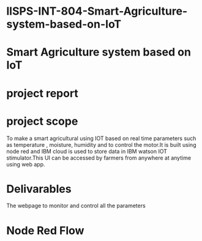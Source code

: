 # llSPS-INT-804-Smart-Agriculture-system-based-on-IoT
# Smart Agriculture system based on IoT
# project report
# project scope 
   To make a smart agricultural using IOT based on real time parameters such as temperature , moisture, humidity and to control the motor.It is built using node red and IBM cloud is used to store data in IBM  watson IOT stimulator.This UI can be accessed by farmers from anywhere at anytime using web app.
# Delivarables
   The webpage to monitor and control all the parameters
# Node Red Flow
